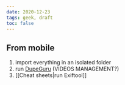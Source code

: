 ```yaml
---
date: 2020-12-23
tags: geek, draft
toc: false
---
```

## From mobile

1. import everything in an isolated folder
1. run [DupeGuru](https://dupeguru.voltaicideas.net "DupeGuru official website") (VIDEOS MANAGEMENT?)
1. [[Cheat sheets|run Exiftool]]